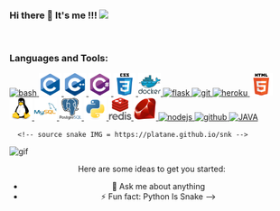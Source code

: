 ### Hi there 👋 It's me !!! <img src="https://readme-typing-svg.herokuapp.com/?lines=Hey+%F0%9F%91%8B,I%27m+AdnanZainal;Nice+to+see+you....&size=25">

<p align="left"> <a href="https://github.com/ryo-ma/github-profile-trophy"><img src="https://github-profile-trophy.vercel.app/?username=xnuvers007&theme=discord" alt="" /></a> </p>

<h3 align="left">Languages and Tools:</h3>

<p align="left"> <a href="https://www.gnu.org/software/bash/" target="_blank" rel="noreferrer"> <img src="https://www.vectorlogo.zone/logos/gnu_bash/gnu_bash-icon.svg" alt="bash" width="40" height="40"/> </a> <a href="https://www.cprogramming.com/" target="_blank" rel="noreferrer"> <img src="https://raw.githubusercontent.com/devicons/devicon/master/icons/c/c-original.svg" alt="c" width="40" height="40"/> </a> <a href="https://www.w3schools.com/cpp/" target="_blank" rel="noreferrer"> <img src="https://raw.githubusercontent.com/devicons/devicon/master/icons/cplusplus/cplusplus-original.svg" alt="cplusplus" width="40" height="40"/> </a> <a href="https://www.w3schools.com/cs/" target="_blank" rel="noreferrer"> <img src="https://raw.githubusercontent.com/devicons/devicon/master/icons/csharp/csharp-original.svg" alt="csharp" width="40" height="40"/> </a> <a href="https://www.w3schools.com/css/" target="_blank" rel="noreferrer"> <img src="https://raw.githubusercontent.com/devicons/devicon/master/icons/css3/css3-original-wordmark.svg" alt="css3" width="40" height="40"/> </a> <a href="https://www.docker.com/" target="_blank" rel="noreferrer"> <img src="https://raw.githubusercontent.com/devicons/devicon/master/icons/docker/docker-original-wordmark.svg" alt="docker" width="40" height="40"/> </a> <a href="https://flask.palletsprojects.com/" target="_blank" rel="noreferrer"> <img src="https://www.vectorlogo.zone/logos/pocoo_flask/pocoo_flask-icon.svg" alt="flask" width="40" height="40"/> </a> <a href="https://git-scm.com/" target="_blank" rel="noreferrer"> <img src="https://www.vectorlogo.zone/logos/git-scm/git-scm-icon.svg" alt="git" width="40" height="40"/> </a> <a href="https://heroku.com" target="_blank" rel="noreferrer"> <img src="https://www.vectorlogo.zone/logos/heroku/heroku-icon.svg" alt="heroku" width="40" height="40"/> </a> <a href="https://www.w3.org/html/" target="_blank" rel="noreferrer"> <img src="https://raw.githubusercontent.com/devicons/devicon/master/icons/html5/html5-original-wordmark.svg" alt="html5" width="40" height="40"/> </a> <a href="https://www.linux.org/" target="_blank" rel="noreferrer"> <img src="https://raw.githubusercontent.com/devicons/devicon/master/icons/linux/linux-original.svg" alt="linux" width="40" height="40"/> </a> <a href="https://www.mysql.com/" target="_blank" rel="noreferrer"> <img src="https://raw.githubusercontent.com/devicons/devicon/master/icons/mysql/mysql-original-wordmark.svg" alt="mysql" width="40" height="40"/> </a> <a href="https://www.postgresql.org" target="_blank" rel="noreferrer"> <img src="https://raw.githubusercontent.com/devicons/devicon/master/icons/postgresql/postgresql-original-wordmark.svg" alt="postgresql" width="40" height="40"/> </a> <a href="https://www.python.org" target="_blank" rel="noreferrer"> <img src="https://raw.githubusercontent.com/devicons/devicon/master/icons/python/python-original.svg" alt="python" width="40" height="40"/> </a> <a href="https://redis.io" target="_blank" rel="noreferrer"> <img src="https://raw.githubusercontent.com/devicons/devicon/master/icons/redis/redis-original-wordmark.svg" alt="redis" width="40" height="40"/> </a> <a href="https://www.ruby-lang.org/en/" target="_blank" rel="noreferrer"> <img src="https://raw.githubusercontent.com/devicons/devicon/master/icons/ruby/ruby-original.svg" alt="ruby" width="40" height="40"/> </a> <a href="https://nodejs.org" target="_blank" rel="noreferrer"> <img src="https://cdn.jsdelivr.net/gh/devicons/devicon/icons/nodejs/nodejs-original.svg" alt="nodejs" width="40" height="40"/> </a> <a href="https://github.com" target="_blank" rel="noreferrer"> <img src="https://cdn.jsdelivr.net/gh/devicons/devicon/icons/github/github-original-wordmark.svg" alt="github" width="40" height="40"/> </a> <a href="https://www.java.com/en/" target="_blank" rel="noreferrer"> <img src="https://cdn.jsdelivr.net/gh/devicons/devicon/icons/java/java-original-wordmark.svg" alt="JAVA" width="40" height="40"/> </a> </p>

<!-- ![Profile Viewers](https://komarev.com/ghpvc/?username=Xnuvers007&color=blue) -->

<!-- ☆ <b>VISTOR COUNT ☆

  <h4 align="center">

  <img src="https://profile-counter.glitch.me/Xnuvers007/count.svg" />

<p align="center">
  <img src="https://github-readme-stats.vercel.app/api?username=xnuvers007&show_icons=true&theme=dark" alt="Xnuvers007 GitHub stats">
  
  <img src="https://github-readme-stats.vercel.app/api/top-langs/?username=Xnuvers007&langs_count=10&theme=radical&count_private=true" src="https://github.com/anuraghazra/github-readme-stats" alt="Top Langs">

  <p><img align="center" src="https://github-readme-streak-stats.herokuapp.com/?user=xnuvers007&theme=dark" alt="xnuvers007" /></p>
	<p><img align="center" src="https://github.com/Xnuvers007/Xnuvers007/blob/main/snake-xnuvers007.svg" alt="Xnuvers007" /></p>
	   -->
	  <!-- source snake IMG = https://platane.github.io/snk -->
  
  <audio loop="true" autoplay="true">
	<source src="https://f.top4top.io/m_1874i0i0m0.mp3" type="audio/mpeg">
  </audio
</p>

<img src="https://cdn.dribbble.com/users/1059583/screenshots/4171367/media/5c8264a20b247115b68e6c2f4c97d5e6.gif" alt="gif" />

<!-- <h1><strong>You can visit </strong></h1> <h2><a href="https://myportofolio.xnuvers007.repl.co/">My Portfolio</a></h2> <h2><a href="https://mykingbee.blogspot.com/">My Website</a></h2><h2><a href="https://xnuvers007.github.io/">My Github Io </a></h2><h2><a href="https://ndraeee25.000webhostapp.com/">My Hacking Lab web </a></h2> -->

<center>
<p>Here are some ideas to get you started:

- 💬 Ask me about anything
- ⚡ Fun fact: Python Is Snake
-->
</p>
</center>
